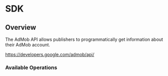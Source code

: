 # SDK

## Overview

The AdMob API allows publishers to programmatically get information about their AdMob account. 

<https://developers.google.com/admob/api/>
### Available Operations

